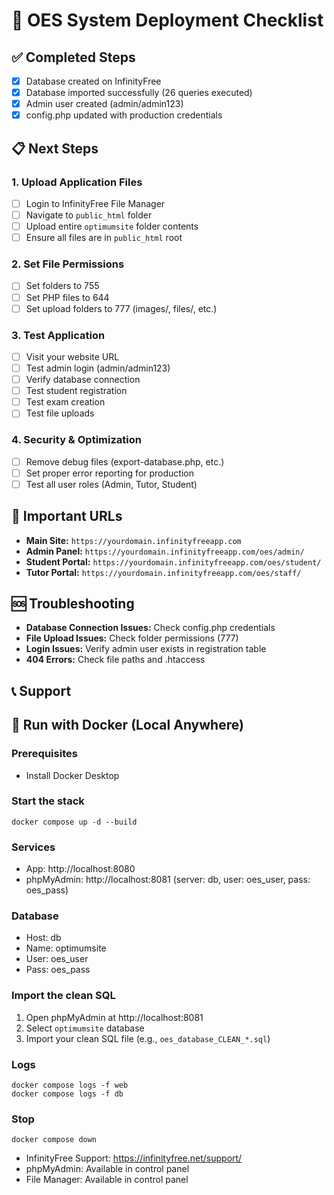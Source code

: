 # 🚀 OES System Deployment Checklist

## ✅ Completed Steps
- [x] Database created on InfinityFree
- [x] Database imported successfully (26 queries executed)
- [x] Admin user created (admin/admin123)
- [x] config.php updated with production credentials

## 📋 Next Steps

### 1. Upload Application Files
- [ ] Login to InfinityFree File Manager
- [ ] Navigate to `public_html` folder
- [ ] Upload entire `optimumsite` folder contents
- [ ] Ensure all files are in `public_html` root

### 2. Set File Permissions
- [ ] Set folders to 755
- [ ] Set PHP files to 644
- [ ] Set upload folders to 777 (images/, files/, etc.)

### 3. Test Application
- [ ] Visit your website URL
- [ ] Test admin login (admin/admin123)
- [ ] Verify database connection
- [ ] Test student registration
- [ ] Test exam creation
- [ ] Test file uploads

### 4. Security & Optimization
- [ ] Remove debug files (export-database.php, etc.)
- [ ] Set proper error reporting for production
- [ ] Test all user roles (Admin, Tutor, Student)

## 🔗 Important URLs
- **Main Site:** `https://yourdomain.infinityfreeapp.com`
- **Admin Panel:** `https://yourdomain.infinityfreeapp.com/oes/admin/`
- **Student Portal:** `https://yourdomain.infinityfreeapp.com/oes/student/`
- **Tutor Portal:** `https://yourdomain.infinityfreeapp.com/oes/staff/`

## 🆘 Troubleshooting
- **Database Connection Issues:** Check config.php credentials
- **File Upload Issues:** Check folder permissions (777)
- **Login Issues:** Verify admin user exists in registration table
- **404 Errors:** Check file paths and .htaccess

## 📞 Support
## 🐳 Run with Docker (Local Anywhere)

### Prerequisites
- Install Docker Desktop

### Start the stack
    docker compose up -d --build

### Services
- App: http://localhost:8080
- phpMyAdmin: http://localhost:8081 (server: db, user: oes_user, pass: oes_pass)

### Database
- Host: db
- Name: optimumsite
- User: oes_user
- Pass: oes_pass

### Import the clean SQL
1. Open phpMyAdmin at http://localhost:8081
2. Select `optimumsite` database
3. Import your clean SQL file (e.g., `oes_database_CLEAN_*.sql`)

### Logs
    docker compose logs -f web
    docker compose logs -f db

### Stop
    docker compose down
- InfinityFree Support: https://infinityfree.net/support/
- phpMyAdmin: Available in control panel
- File Manager: Available in control panel